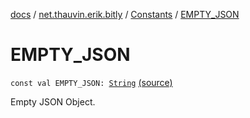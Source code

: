 [docs](../../index.md) / [net.thauvin.erik.bitly](../index.md) / [Constants](index.md) / [EMPTY_JSON](./-e-m-p-t-y_-j-s-o-n.md)

# EMPTY_JSON

`const val EMPTY_JSON: `[`String`](https://kotlinlang.org/api/latest/jvm/stdlib/kotlin/-string/index.html) [(source)](https://github.com/ethauvin/bitly-shorten/tree/master/src/main/kotlin/net/thauvin/erik/bitly/Constants.kt#L56)

Empty JSON Object.

